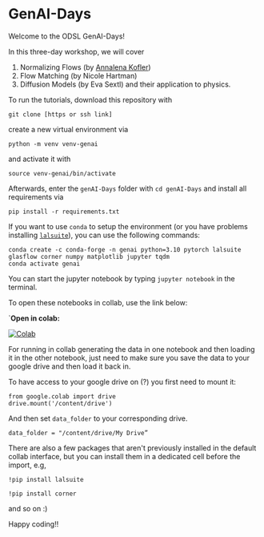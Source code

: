 # GenAI-Days

Welcome to the ODSL GenAI-Days!

In this three-day workshop, we will cover
1. Normalizing Flows (by [Annalena Kofler](https://www.annalenakofler.com))
2. Flow Matching (by Nicole Hartman)
3. Diffusion Models (by Eva Sextl)
and their application to physics.

To run the tutorials, download this repository with 
```
git clone [https or ssh link]
```
create a new virtual environment via
```
python -m venv venv-genai
```
and activate it with
```
source venv-genai/bin/activate
```

Afterwards, enter the `genAI-Days` folder with `cd genAI-Days` and install all requirements via
```
pip install -r requirements.txt
```

If you want to use `conda` to setup the environment (or you have problems installing [`lalsuite`](https://wiki.ligo.org/Computing/LALSuiteInstall)), you can use the following commands:
```
conda create -c conda-forge -n genai python=3.10 pytorch lalsuite glasflow corner numpy matplotlib jupyter tqdm
conda activate genai
```

You can start the jupyter notebook by typing `jupyter notebook` in the terminal. 

To open these notebooks in collab, use the link below:

`**Open in colab:**

[![Colab](https://colab.research.google.com/assets/colab-badge.svg)](https://colab.research.google.com/github/odsl-team/genAI-Days/blob/main/)

For running in collab generating the data in one notebook and then loading it in the other notebook, just need to make sure you save the data to your google drive and then load it back in.

To have access to your google drive on (?) you first need to mount it:

```
from google.colab import drive
drive.mount('/content/drive')
```

And then set `data_folder` to your corresponding drive.

`data_folder = "/content/drive/My Drive”`

There are also a few packages that aren't previously installed in the default collab interface, but you can install them in a dedicated cell before the import, e.g, 

`!pip install lalsuite`

`!pip install corner`

and so on :)

Happy coding!!
